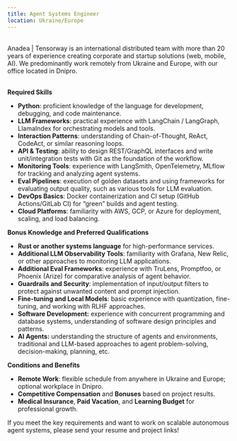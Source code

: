 ```yaml
---
title: Agent Systems Engineer
location: Ukraine/Europe
---
```

\
Anadea | Tensorway is an international distributed team with more than 20 years of experience creating corporate and startup solutions (web, mobile, AI). We predominantly work remotely from Ukraine and Europe, with our office located in Dnipro.

\
**Required Skills**

* **Python**: proficient knowledge of the language for development, debugging, and code maintenance.
* **LLM Frameworks**: practical experience with LangChain / LangGraph, LlamaIndex for orchestrating models and tools.
* **Interaction Patterns**: understanding of Chain-of-Thought, ReAct, CodeAct, or similar reasoning loops.
* **API & Testing**: ability to design REST/GraphQL interfaces and write unit/integration tests with Git as the foundation of the workflow.
* **Monitoring Tools**: experience with LangSmith, OpenTelemetry, MLflow for tracking and analyzing agent systems.
* **Eval Pipelines**: execution of golden datasets and using frameworks for evaluating output quality, such as various tools for LLM evaluation.
* **DevOps Basics**: Docker containerization and CI setup (GitHub Actions/GitLab CI) for “green” builds and agent testing.
* **Cloud Platforms**: familiarity with AWS, GCP, or Azure for deployment, scaling, and load balancing.

**Bonus Knowledge and Preferred Qualifications**

* **Rust or another systems language** for high-performance services.
* **Additional LLM Observability Tools**: familiarity with Grafana, New Relic, or other approaches to monitoring LLM applications.
* **Additional Eval Frameworks**: experience with TruLens, Promptfoo, or Phoenix (Arize) for comparative analysis of agent behavior.
* **Guardrails and Security**: implementation of input/output filters to protect against unwanted content and prompt injection.
* **Fine-tuning and Local Models**: basic experience with quantization, fine-tuning, and working with RLHF approaches.
* **Software Development:** experience with concurrent programming and database systems, understanding of software design principles and patterns.
* **AI Agents:** understanding the structure of agents and environments, traditional and LLM-based approaches to agent problem-solving, decision-making, planning, etc.

**Conditions and Benefits**

* **Remote Work**: flexible schedule from anywhere in Ukraine and Europe; optional workplace in Dnipro.
* **Competitive Compensation** and **Bonuses** based on project results.
* **Medical Insurance**, **Paid Vacation**, and **Learning Budget** for professional growth.

If you meet the key requirements and want to work on scalable autonomous agent systems, please send your resume and project links!